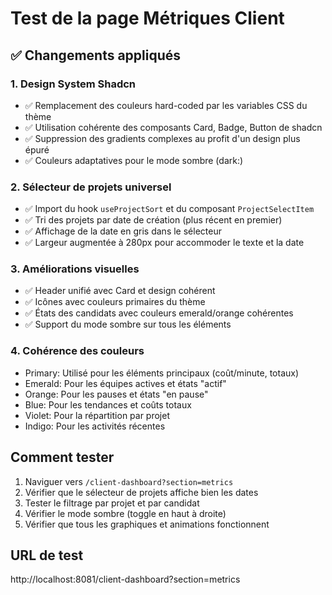 # Test de la page Métriques Client

## ✅ Changements appliqués

### 1. Design System Shadcn
- ✅ Remplacement des couleurs hard-coded par les variables CSS du thème
- ✅ Utilisation cohérente des composants Card, Badge, Button de shadcn
- ✅ Suppression des gradients complexes au profit d'un design plus épuré
- ✅ Couleurs adaptatives pour le mode sombre (dark:)

### 2. Sélecteur de projets universel
- ✅ Import du hook `useProjectSort` et du composant `ProjectSelectItem`
- ✅ Tri des projets par date de création (plus récent en premier)
- ✅ Affichage de la date en gris dans le sélecteur
- ✅ Largeur augmentée à 280px pour accommoder le texte et la date

### 3. Améliorations visuelles
- ✅ Header unifié avec Card et design cohérent
- ✅ Icônes avec couleurs primaires du thème
- ✅ États des candidats avec couleurs emerald/orange cohérentes
- ✅ Support du mode sombre sur tous les éléments

### 4. Cohérence des couleurs
- Primary: Utilisé pour les éléments principaux (coût/minute, totaux)
- Emerald: Pour les équipes actives et états "actif"
- Orange: Pour les pauses et états "en pause"
- Blue: Pour les tendances et coûts totaux
- Violet: Pour la répartition par projet
- Indigo: Pour les activités récentes

## Comment tester

1. Naviguer vers `/client-dashboard?section=metrics`
2. Vérifier que le sélecteur de projets affiche bien les dates
3. Tester le filtrage par projet et par candidat
4. Vérifier le mode sombre (toggle en haut à droite)
5. Vérifier que tous les graphiques et animations fonctionnent

## URL de test
http://localhost:8081/client-dashboard?section=metrics